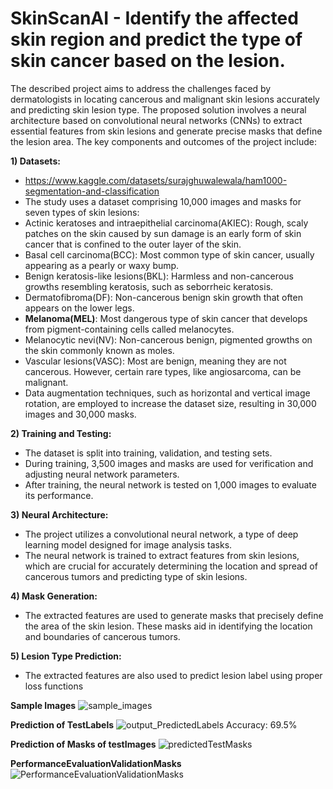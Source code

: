 # SkinScanAI - Identify the affected skin region and predict the type of skin cancer based on the lesion.

The described project aims to address the challenges faced by dermatologists in locating cancerous and malignant skin lesions accurately and predicting skin lesion type. The proposed solution involves a neural architecture based on convolutional neural networks (CNNs) to extract essential features from skin lesions and generate precise masks that define the lesion area. The key components and outcomes of the project include:

**1) Datasets:**
* https://www.kaggle.com/datasets/surajghuwalewala/ham1000-segmentation-and-classification
* The study uses a dataset comprising 10,000 images and masks for seven types of skin lesions:
* Actinic keratoses and intraepithelial carcinoma(AKIEC):  Rough, scaly patches on the skin caused by sun damage is an early form of skin 
                                                                   cancer that is confined to the outer layer of the skin.
* Basal cell carcinoma(BCC): Most common type of skin cancer, usually appearing as a pearly or waxy bump. 
* Benign keratosis-like lesions(BKL): Harmless and non-cancerous growths resembling keratosis, such as seborrheic keratosis.  
* Dermatofibroma(DF): Non-cancerous benign skin growth that often appears on the lower legs.
* **Melanoma(MEL)**: Most dangerous type of skin cancer that develops from pigment-containing cells called melanocytes. 
* Melanocytic nevi(NV): Non-cancerous benign, pigmented growths on the skin commonly known as moles. 
* Vascular lesions(VASC): Most are benign, meaning they are not cancerous. However, certain rare types, like angiosarcoma, can be malignant.
* Data augmentation techniques, such as horizontal and vertical image rotation, are employed to increase the dataset size, resulting in 30,000 images 
  and 30,000 masks.

**2) Training and Testing:**
* The dataset is split into training, validation, and testing sets.
* During training, 3,500 images and masks are used for verification and adjusting neural network parameters.
* After training, the neural network is tested on 1,000 images to evaluate its performance.

**3) Neural Architecture:**
* The project utilizes a convolutional neural network, a type of deep learning model designed for image analysis tasks.
* The neural network is trained to extract features from skin lesions, which are crucial for accurately determining the location and spread of cancerous tumors and predicting type of skin lesions.

**4) Mask Generation:**
* The extracted features are used to generate masks that precisely define the area of the skin lesion. These masks aid in identifying the location 
  and boundaries of cancerous tumors.
  
**5) Lesion Type Prediction:**
* The extracted features are also used to predict lesion label using proper loss functions



**Sample Images**
![sample_images](https://github.com/PriyanshiAgrawal1345/SkinScanAI/assets/128245760/44c4ffac-7f6c-40f0-ad8d-c3169cbba2ab)

**Prediction of TestLabels**
![output_PredictedLabels](https://github.com/PriyanshiAgrawal1345/SkinScanAI/assets/128245760/2b681a82-5e51-47d2-a3f4-d3f869969922)
Accuracy: 69.5%

**Prediction of Masks of testImages**
![predictedTestMasks](https://github.com/PriyanshiAgrawal1345/SkinScanAI/assets/128245760/4b0cce12-088f-465e-b88b-fb6d30b95450)


**PerformanceEvaluationValidationMasks**
![PerformanceEvaluationValidationMasks](https://github.com/PriyanshiAgrawal1345/SkinScanAI/assets/128245760/26f87069-b670-4e27-98e8-139249546230)

